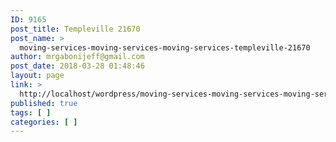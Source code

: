 ```yaml
---
ID: 9165
post_title: Templeville 21670
post_name: >
  moving-services-moving-services-moving-services-templeville-21670
author: mrgabonijeff@gmail.com
post_date: 2018-03-28 01:48:46
layout: page
link: >
  http://localhost/wordpress/moving-services-moving-services-moving-services-templeville-21670/
published: true
tags: [ ]
categories: [ ]
---
```

